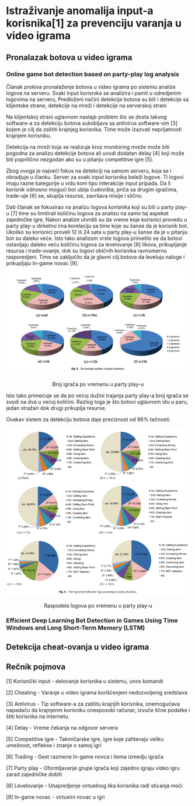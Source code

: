# Istraživanje anomalija input-a korisnika[1] za prevenciju varanja u video igrama

## Pronalazak botova u video igrama

### Online game bot detection based on party-play log analysis

  Članak prokiva pronalaženje botova u video igrama po sistemu analize logova na serveru. Svaki input korisnika se analizira i pamti u odredjenim logovima na serveru, Predloženi načini detekcije botova su bili i detekcije sa klijentske strane, detekcije na mreži i detekcije na serverskoj strani

  Na klijentskoj strani uglavnom nastaje problem što se dosta takvog software-a za detekciju botova sukobljava sa antivirus software-om [3] kojem je cilj da zaštiti krajnjeg korisnika. Time može izazvati neprijatnosti krajnjem korisniku.

  Detekcija na mreži koja se realizuje kroz monitoring mreže može biti pogodna za analizu detekcije botova ali uvodi dodatan delay [4] koji može biti poprilično nezgodan ako su u pitanju competitive igre [5].

  Zbog ovoga je najveći fokus na detekciji na samom serveru, koja se i obradjuje u članku. Server za svaki input korisnika beleži logove. Ti logovi imaju razne kategorije u vidu kom tipu interakcije input pripada. Da li korisnik odnosno mogući bot ubija čudovišta, priča sa drugim igračima, trade-uje [6] se, skuplja resurse, završava misije i slično.

  Dati članak se fokusirao na analizu logova korisnika koji su bili u party play-u [7] time su limitirali količinu logova za analizu na samo taj aspekat zajedničke igre, Nakon analize utvrdili su da vreme koje korisnici provedu u party play-u dirketno ima korelaciju sa time koje su šanse da je korisnik bot. Ukoliko su korisnici proveli 12 ili 24 sata u party play-u šanse da je u pitanju bot su daleko veće. Isto tako analizom vrste logova primetilo se da botovi ostavljaju daleko veću količinu logova za levelovanje [8] likova, prikupljanje resursa i trade-ovanje, dok su logovi običnih korisnika ravnomerno rasporedjeni. Time se zaključilo da je glavni cilj botova da leveluju naloge i prikupljaju In-game novac [9]. 
  
<p align="center">
  <img src="https://github.com/JanosevicRa177/Game-security-research/blob/main/literatura/Naucni%20clanci/Online%20igre/Game%20cheating%20trough%20input%20anomalies/Slike/Online%20game%20bot%20detection%20based%20on%20party-play%20log%20analysis/Broj%20igrača%20po%20vremenu%20u%20party%20play-u.png" />
</p>

<p align="center">
  Broj igrača po vremenu u party play-u
</p>
  
  Isto tako primećuje se da po većoj dužini trajanja party play-a broj igrača se svodi na dva u većoj količini. Razlog toga je što botovi uglavnom idu u paru, jedan stražari dok drugi prikuplja resurse.

  Ovakav sistem za detekciju botova daje preciznost od 96% tačnosti.

<p align="center">
  <img src="https://github.com/JanosevicRa177/Game-security-research/blob/main/literatura/Naucni%20clanci/Online%20igre/Game%20cheating%20trough%20input%20anomalies/Slike/Online%20game%20bot%20detection%20based%20on%20party-play%20log%20analysis/Raspodela%20logova%20po%20vremenu%20u%20party%20play-u.png" />
</p>

<p align="center">
  Raspodela logova po vremenu u party play-u
</p>

### Efficient Deep Learning Bot Detection in Games Using Time Windows and Long Short-Term Memory (LSTM)


## Detekcija cheat-ovanja u video igrama



## Rečnik pojmova

[1] Korisnički input - delovanje korisnika u sistemu, unos komandi

[2] Cheating - Varanje u video igrama korišćenjem nedozvoljenig sredstava

[3] Antivirus - Tip software-a za zaštitu krajnjih korisnika, onemogućava napadaču da krajnjenm korisniku onesposobi računar, izvuče lične podatke i štiti korisnika na internetu.

[4] Delay - Vreme čekanja na odgovor servera

[5] Competitive igre - Takmičarske igre, igre koje zahtevaju veliku umešnost, reflekse i znanje o samoj igri

[6] Trading - Gest razmene In-game novca i itema izmedju igrača

[7] Party play - Oformljavanje grupe igrača koji zajedno igraju video igru zarad zajedničke dobiti

[8] Levelovanje - Unapredjenje virtuelnog lika korisnika radi sticanja moći

[9] In-game novac - virtuelni novac u igri
